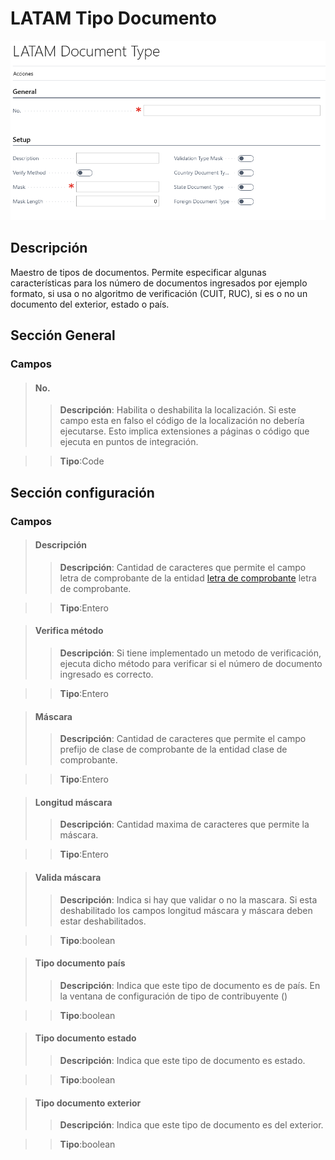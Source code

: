 # LATAM Tipo Documento
![Ventana de configuración](../../Imagenes/LATAM-DocumentType-MainPage.PNG)
## Descripción
Maestro de tipos de documentos. Permite especificar algunas características para los número de documentos ingresados por ejemplo formato, si usa o no algoritmo de verificación (CUIT, RUC), si es o no un documento del exterior, estado o país.

## Sección General
### Campos

>#### No.
>>**Descripción**: 
	Habilita o deshabilita la localización. Si este campo esta en falso el código de la localización no debería ejecutarse. Esto implica extensiones a páginas o código que ejecuta en puntos de integración.
	
>>**Tipo**:Code

## Sección configuración
### Campos
>#### Descripción
>>**Descripción**: 
	Cantidad de caracteres que permite el campo letra de comprobante de la entidad [letra de comprobante](../LATAM-LATAMVoucherClassLetter/LATAM-LATAMVoucherClassLetter.md) letra de comprobante.
	
>>**Tipo**:Entero

>#### Verifica método
>>**Descripción**: 
	Si tiene implementado un metodo de verificación, ejecuta dicho método para verificar si el número de documento ingresado es correcto.
	
>>**Tipo**:Entero

>#### Máscara
>>**Descripción**: 
	Cantidad de caracteres que permite el campo prefijo de clase de comprobante de la entidad clase de comprobante.
	
>>**Tipo**:Entero

>#### Longitud máscara
>>**Descripción**: 
	Cantidad maxima de caracteres que permite la máscara.
	
>>**Tipo**:Entero

>#### Valida máscara
>>**Descripción**: 
	Indica si hay que validar o no la mascara. Si esta deshabilitado los campos longitud máscara y máscara deben estar deshabilitados.
	
>>**Tipo**:boolean

>#### Tipo documento país
>>**Descripción**: 
	Indica que este tipo de documento es de país. En la ventana de configuración de tipo de contribuyente ()
	
>>**Tipo**:boolean

>#### Tipo documento estado
>>**Descripción**: 
	Indica que este tipo de documento es estado.
	
>>**Tipo**:boolean

>#### Tipo documento exterior
>>**Descripción**: 
	Indica que este tipo de documento es del exterior.
	
>>**Tipo**:boolean